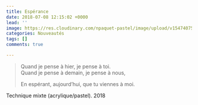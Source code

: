 ```yaml
---
title: Espérance
date: 2018-07-08 12:15:02 +0000
lead: ''
image: https://res.cloudinary.com/npaquet-pastel/image/upload/v1547407571/37902940_2127565797512656_6441066177824292864_n-1.jpg
categories: Nouveautés
tags: []
comments: true

---
```

> Quand je pense à hier, je pense à toi.  
> Quand je pense à demain, je pense à nous, 
>
> En espérant, aujourd’hui, que tu viennes à moi.

Technique mixte (acrylique/pastel). 2018